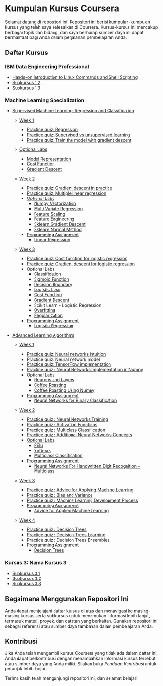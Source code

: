 # Kumpulan Kursus Coursera

Selamat datang di repositori ini! Repositori ini berisi kumpulan-kumpulan kursus yang telah saya selesaikan di Coursera. Kursus-kursus ini mencakup berbagai topik dan bidang, dan saya berharap sumber daya ini dapat bermanfaat bagi Anda dalam perjalanan pembelajaran Anda.

## Daftar Kursus

### IBM Data Engineering Professional
- [Hands-on Introduction to Linux Commands and Shell Scripting](https://github.com/rzladitya/Coursera/tree/07376f501431363556d1ce74761c909375ba28b4/IBM%20Data%20Engineering%20Professional/hands-on-introduction-to-linux-commands-and-shell-scripting)
- [Subkursus 1.2](link_ke_subkursus1.2)
- [Subkursus 1.3](link_ke_subkursus1.3)

### Machine Learning Specialization
- [Supervised Machine Learning: Regression and Classification](https://www.coursera.org/learn/machine-learning?specialization=machine-learning-introduction)
  - [Week 1](https://github.com/rzladitya/Coursera/tree/dff4063e201eb40d96bc89575f8a864248ddfc8d/Machine-Learning-Specialization-Coursera/C1%20-%20Supervised%20Machine%20Learning%20-%20Regression%20and%20Classification/week1)
    - [Practice quiz: Regression](https://github.com/rzladitya/Coursera/tree/32d79317343e7747ed0262e1e369deaf88fa7819/Machine-Learning-Specialization-Coursera/C1%20-%20Supervised%20Machine%20Learning%20-%20Regression%20and%20Classification/week1/Practice%20quiz%20-%20Regression)
    - [Practice quiz: Supervised vs unsupervised learning](https://github.com/rzladitya/Coursera/tree/dff4063e201eb40d96bc89575f8a864248ddfc8d/Machine-Learning-Specialization-Coursera/C1%20-%20Supervised%20Machine%20Learning%20-%20Regression%20and%20Classification/week1/Practice%20quiz%20-%20Supervised%20vs%20unsupervised%20learning)
    - [Practice quiz: Train the model with gradient descent](https://github.com/rzladitya/Coursera/tree/dff4063e201eb40d96bc89575f8a864248ddfc8d/Machine-Learning-Specialization-Coursera/C1%20-%20Supervised%20Machine%20Learning%20-%20Regression%20and%20Classification/week1/Practice%20quiz%20-%20Train%20the%20model%20with%20gradient%20descent)
  - [Optional Labs](https://github.com/rzladitya/Coursera/tree/dff4063e201eb40d96bc89575f8a864248ddfc8d/Machine-Learning-Specialization-Coursera/C1%20-%20Supervised%20Machine%20Learning%20-%20Regression%20and%20Classification/week1/Optional%20Labs)
    - [Model Representation](https://github.com/rzladitya/Coursera/blob/dff4063e201eb40d96bc89575f8a864248ddfc8d/Machine-Learning-Specialization-Coursera/C1%20-%20Supervised%20Machine%20Learning%20-%20Regression%20and%20Classification/week1/Optional%20Labs/C1_W1_Lab03_Model_Representation_Soln.ipynb)
    - [Cost Function](https://github.com/rzladitya/Coursera/blob/dff4063e201eb40d96bc89575f8a864248ddfc8d/Machine-Learning-Specialization-Coursera/C1%20-%20Supervised%20Machine%20Learning%20-%20Regression%20and%20Classification/week1/Optional%20Labs/C1_W1_Lab04_Cost_function_Soln.ipynb)
    - [Gradient Descent](https://github.com/rzladitya/Coursera/blob/dff4063e201eb40d96bc89575f8a864248ddfc8d/Machine-Learning-Specialization-Coursera/C1%20-%20Supervised%20Machine%20Learning%20-%20Regression%20and%20Classification/week1/Optional%20Labs/C1_W1_Lab05_Gradient_Descent_Soln.ipynb)
   
  - [Week 2](https://github.com/rzladitya/Coursera/tree/c201028a244af9fe17ed1e5f9975f8251354e9c4/Machine-Learning-Specialization-Coursera/C1%20-%20Supervised%20Machine%20Learning%20-%20Regression%20and%20Classification/week2) 
  
      - [Practice quiz: Gradient descent in practice](https://github.com/rzladitya/Coursera/tree/c201028a244af9fe17ed1e5f9975f8251354e9c4/Machine-Learning-Specialization-Coursera/C1%20-%20Supervised%20Machine%20Learning%20-%20Regression%20and%20Classification/week2/Practice%20quiz%20-%20Gradient%20descent%20in%20practice)
      - [Practice quiz: Multiple linear regression](https://github.com/rzladitya/Coursera/tree/c201028a244af9fe17ed1e5f9975f8251354e9c4/Machine-Learning-Specialization-Coursera/C1%20-%20Supervised%20Machine%20Learning%20-%20Regression%20and%20Classification/week2/Practice%20quiz%20-%20Multiple%20linear%20regression)
      - [Optional Labs](https://github.com/rzladitya/Coursera/tree/c201028a244af9fe17ed1e5f9975f8251354e9c4/Machine-Learning-Specialization-Coursera/C1%20-%20Supervised%20Machine%20Learning%20-%20Regression%20and%20Classification/week2/Optional%20Labs)
        - [Numpy Vectorization](https://github.com/rzladitya/Coursera/blob/c201028a244af9fe17ed1e5f9975f8251354e9c4/Machine-Learning-Specialization-Coursera/C1%20-%20Supervised%20Machine%20Learning%20-%20Regression%20and%20Classification/week2/Optional%20Labs/C1_W2_Lab01_Python_Numpy_Vectorization_Soln.ipynb)
        - [Multi Variate Regression](https://github.com/rzladitya/Coursera/blob/c201028a244af9fe17ed1e5f9975f8251354e9c4/Machine-Learning-Specialization-Coursera/C1%20-%20Supervised%20Machine%20Learning%20-%20Regression%20and%20Classification/week2/Optional%20Labs/C1_W2_Lab02_Multiple_Variable_Soln.ipynb)
        - [Feature Scaling](https://github.com/rzladitya/Coursera/blob/c201028a244af9fe17ed1e5f9975f8251354e9c4/Machine-Learning-Specialization-Coursera/C1%20-%20Supervised%20Machine%20Learning%20-%20Regression%20and%20Classification/week2/Optional%20Labs/C1_W2_Lab03_Feature_Scaling_and_Learning_Rate_Soln.ipynb)
        - [Feature Engineering](https://github.com/rzladitya/Coursera/blob/c201028a244af9fe17ed1e5f9975f8251354e9c4/Machine-Learning-Specialization-Coursera/C1%20-%20Supervised%20Machine%20Learning%20-%20Regression%20and%20Classification/week2/Optional%20Labs/C1_W2_Lab04_FeatEng_PolyReg_Soln.ipynb)
        - [Sklearn Gradient Descent](https://github.com/rzladitya/Coursera/blob/c201028a244af9fe17ed1e5f9975f8251354e9c4/Machine-Learning-Specialization-Coursera/C1%20-%20Supervised%20Machine%20Learning%20-%20Regression%20and%20Classification/week2/Optional%20Labs/C1_W2_Lab05_Sklearn_GD_Soln.ipynb)
        - [Sklearn Normal Method](https://github.com/rzladitya/Coursera/blob/c201028a244af9fe17ed1e5f9975f8251354e9c4/Machine-Learning-Specialization-Coursera/C1%20-%20Supervised%20Machine%20Learning%20-%20Regression%20and%20Classification/week2/Optional%20Labs/C1_W2_Lab06_Sklearn_Normal_Soln.ipynb)
      - [Programming Assignment](https://github.com/rzladitya/Coursera/tree/c201028a244af9fe17ed1e5f9975f8251354e9c4/Machine-Learning-Specialization-Coursera/C1%20-%20Supervised%20Machine%20Learning%20-%20Regression%20and%20Classification/week2/C1W2A1)
        - [Linear Regression](https://github.com/rzladitya/Coursera/blob/c201028a244af9fe17ed1e5f9975f8251354e9c4/Machine-Learning-Specialization-Coursera/C1%20-%20Supervised%20Machine%20Learning%20-%20Regression%20and%20Classification/week2/C1W2A1/C1_W2_Linear_Regression.ipynb)
       
  - [Week 3]()
  
      - [Practice quiz: Cost function for logistic regression]()
      - [Practice quiz: Gradient descent for logistic regression]()
      - [Optional Labs]()
          - [Classification]()
          - [Sigmoid Function]()
          - [Decision Boundary]()
          - [Logistic Loss]()
          - [Cost Function]()
          - [Gradient Descent]()
          - [Scikit Learn - Logistic Regression]()
          - [Overfitting]()
          - [Regularization]()
      - [Programming Assignment]()
        - [Logistic Regression]()

          
- [Advanced Learning Algorithms](https://www.coursera.org/learn/advanced-learning-algorithms?specialization=machine-learning-introduction)
  - [Week 1]()
    - [Practice quiz: Neural networks intuition]()
    - [Practice quiz: Neural network model]()
    - [Practice quiz: TensorFlow implementation]()
    - [Practice quiz : Neural Networks Implementation in Numpy]()
    - [Optional Labs]()
      - [Neurons and Layers]()
      - [Coffee Roasting]()
      - [Coffee Roasting Using Numpy]()
    - [Programming Assignment]()
      - [Neural Networks for Binary Classification]()

  - [Week 2]()
      - [Practice quiz : Neural Networks Training]()
      - [Practice quiz : Activation Functions]()
      - [Practice quiz : Multiclass Classification]()
      - [Practice quiz : Additional Neural Networks Concepts]()
      - [Optional Labs]()
          - [RElu]()
          - [Softmax]()
          - [Multiclass Classification]()
      - [Programming Assignment]()
        - [Neural Networks For Handwritten Digit Recognition - Multiclass]()
  
  - [Week 3]()
      - [Practice quiz : Advice for Applying Machine Learning]()    
      - [Practice quiz : Bias and Variance]()
      - [Practice quiz : Machine Learning Development Process]()
      - [Programming Assignment]()
          - [Advice for Applied Machine Learning]()
  
  - [Week 4]()
      - [Practice quiz : Decision Trees]()
      - [Practice quiz : Decision Trees Learning]()
      - [Practice quiz : Decision Trees Ensembles]()
      - [Programming Assignment]()
          - [Decision Trees]()
  
### Kursus 3: Nama Kursus 3
- [Subkursus 3.1](link_ke_subkursus3.1)
- [Subkursus 3.2](link_ke_subkursus3.2)
- [Subkursus 3.3](link_ke_subkursus3.3)

## Bagaimana Menggunakan Repositori Ini

Anda dapat menjelajahi daftar kursus di atas dan menavigasi ke masing-masing kursus serta subkursus untuk menemukan informasi lebih lanjut, termasuk materi, proyek, dan catatan yang berkaitan. Gunakan repositori ini sebagai referensi atau sumber daya tambahan dalam pembelajaran Anda.

## Kontribusi

Jika Anda telah mengambil kursus Coursera yang tidak ada dalam daftar ini, Anda dapat berkontribusi dengan menambahkan informasi kursus tersebut atau sumber daya yang Anda miliki. Silakan buka _Panduan Kontribusi_ untuk petunjuk lebih lanjut.

Terima kasih telah mengunjungi repositori ini, dan selamat belajar!

